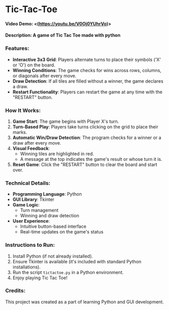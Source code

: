# Tic-Tac-Toe
#### Video Demo:  <(https://youtu.be/V0Oj0YUhrVo)>
#### Description: A game of Tic Tac Toe made with python

### Features:
- **Interactive 3x3 Grid**: Players alternate turns to place their symbols ('X' or 'O') on the board.
- **Winning Conditions**: The game checks for wins across rows, columns, or diagonals after every move.
- **Draw Detection**: If all tiles are filled without a winner, the game declares a draw.
- **Restart Functionality**: Players can restart the game at any time with the "RESTART" button.

### How It Works:
1. **Game Start**: The game begins with Player X's turn.
2. **Turn-Based Play**: Players take turns clicking on the grid to place their marks.
3. **Automatic Win/Draw Detection**: The program checks for a winner or a draw after every move.
4. **Visual Feedback**:
   - Winning tiles are highlighted in red.
   - A message at the top indicates the game's result or whose turn it is.
5. **Reset Game**: Click the "RESTART" button to clear the board and start over.

### Technical Details:
- **Programming Language**: Python
- **GUI Library**: Tkinter
- **Game Logic**:
  - Turn management
  - Winning and draw detection
- **User Experience**:
  - Intuitive button-based interface
  - Real-time updates on the game's status

### Instructions to Run:
1. Install Python (if not already installed).
2. Ensure Tkinter is available (it's included with standard Python installations).
3. Run the script `tictactoe.py` in a Python environment.
4. Enjoy playing Tic Tac Toe!

### Credits:
This project was created as a part of learning Python and GUI development.

